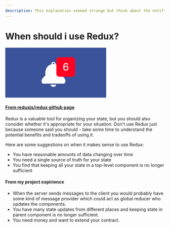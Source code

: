 ```yaml
---
description: This explanation seemed strange but think about the notifications
---
```


# When should i use Redux?

![](.gitbook/assets/image%20%285%29.png)

#### [From reduxjs/redux github page](https://github.com/reduxjs/redux#before-proceeding-further)

Redux is a valuable tool for organizing your state, but you should also consider whether it's appropriate for your situation. Don't use Redux just because someone said you should - take some time to understand the potential benefits and tradeoffs of using it.

Here are some suggestions on when it makes sense to use Redux:

* You have reasonable amounts of data changing over time
* You need a single source of truth for your state
* You find that keeping all your state in a top-level component is no longer sufficient

#### From my project expirience

* When the server sends messages to the client you would probably have some kind of message provider which could act as global reducer who updates the components.
* You have many state updates from different places and keeping state in parent component is no longer sufficient.
* You need money and want to extend your contract.

